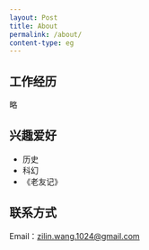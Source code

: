 ```yaml
---
layout: Post
title: About
permalink: /about/
content-type: eg
---
```



## 工作经历

略

## 兴趣爱好

- 历史
- 科幻
- 《老友记》

## 联系方式

Email：zilin.wang.1024@gmail.com